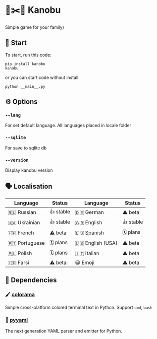 # 🗿✂️📄 Kanobu

Simple game for your family)

## 🚀 Start
To start, run this code:
```
pip install kanobu
kanobu
```
or you can start code without install:
```
python __main__.py
```

## ⚙️ Options
### `--lang`
For set default language. All languages placed in locale folder
### `--sqlite`
For save to sqlite db
### `--version`
Display kanobu version

## 🗣 Localisation
| Language         | Status    | Language        | Status    |
|------------------|-----------|-----------------|-----------|
| 🇷🇺 Russian       | 👍 stable | 🇩🇪 German        | ⚠️ beta    |
| 🇺🇦 Ukrainian     | 👍 stable | 🇬🇧 English       | 👍 stable  |
| 🇫🇷 French        | ⚠️ beta   | 🇪🇸 Spanish       | 🗓 plans   |
| 🇵🇹 Portuguese    | 🗓 plans  | 🇺🇸 English (USA) | ⚠️ beta    |
| 🇵🇱 Polish        | 🗓 plans  | 🇮🇹 Italian       | ⚠️ beta    |
| 🇮🇷 Farsi         | ⚠️ beta:  | 😀 Emoji         | ⚠️ beta    |

## 🔨 Dependencies
### 🖌 [colorama](https://github.com/tartley/colorama)
Simple cross-platform colored terminal text in Python. Support `cmd`, `bash`
### 📄 [pyyaml](https://github.com/yaml/pyyaml)
The next generation YAML parser and emitter for Python.
